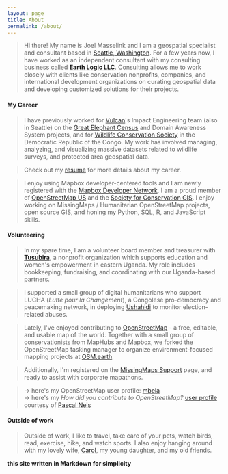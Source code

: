 ```yaml
---
layout: page
title: About
permalink: /about/
---
```


>Hi there! My name is Joel Masselink and I am a geospatial specialist and consultant based in [Seattle, Washington](/maps/seattle-leaflet.html). For a few years now, I have worked as an independent consultant with my consulting business called [**Earth Logic LLC**](/earthlogic). Consulting allows me to work closely with clients like conservation nonprofits, companies, and international development organizations on curating geospatial data and developing customized solutions for their projects.

#### My Career
>I have previously worked for [Vulcan](http://www.vulcan.com/technology)'s Impact Engineering team (also in Seattle) on the [Great Elephant Census](http://www.greatelephantcensus.com) and Domain Awareness System projects, and for [Wildlife Conservation Society](http://www.wcs.org) in the Democratic Republic of the Congo. My work has involved managing, analyzing, and visualizing massive datasets related to wildlife surveys, and protected area geospatial data.

>Check out my [resume](resume.md) for more details about my career.

>I enjoy using Mapbox developer-centered tools and I am newly registered with the [Mapbox Developer Network](https://www.mapbox.com/developer-network/developers/).
>I am a proud member of [OpenStreetMap US](http://openstreetmap.us) and the [Society for Conservation GIS](http://scgis.org).
>I enjoy working on MissingMaps / Humanitarian OpenStreetMap projects, open source GIS, and honing my Python, SQL, R, and JavaScript skills.

#### Volunteering
>In my spare time, I am a volunteer board member and treasurer with [**Tusubira**](http://www.tusubira.org), a nonprofit organization which supports education and women's empowerment in eastern Uganda. My role includes bookkeeping, fundraising, and coordinating with our Uganda-based partners.

>I supported a small group of digital humanitarians who support LUCHA (*Lutte pour la Changement*), a Congolese pro-democracy and peacemaking network, in deploying [Ushahidi](http://www.ushahidi.com) to monitor election-related abuses.

>Lately, I've enjoyed contributing to [OpenStreetMap](http://www.openstreetmap.org) - a free, editable, and usable map of the world. Together with a small group of conservationists from MapHubs and Mapbox, we forked the OpenStreetMap tasking manager to organize  environment-focused mapping projects at [OSM.earth](http://osm.earth).

>Additionally, I'm registered on the [MissingMaps Support](https://www.missingmaps.org/host/) page, and ready to assist with corporate mapathons.

  >->  here's my OpenStreetMap user profile: [mbela](http://www.openstreetmap.org/user/mbela)  
  >->  here's my *How did you contribute to OpenStreetMap?* [user profile](http://hdyc.neis-one.org/?mbela) courtesy of [Pascal Neis](http://neis-one.org)

#### Outside of work
>Outside of work, I like to travel, take care of your pets, watch birds, read, exercise, hike, and watch sports. I also enjoy hanging around with my lovely wife, [Carol](http://www.carolbogezi.com), my young daughter, and my old friends.

**this site written in Markdown for simplicity**

<!-- [html version](html-version.html) -->
